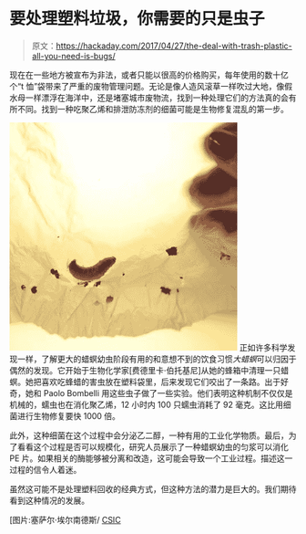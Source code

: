 # 要处理塑料垃圾，你需要的只是虫子

> 原文：<https://hackaday.com/2017/04/27/the-deal-with-trash-plastic-all-you-need-is-bugs/>

现在在一些地方被宣布为非法，或者只能以很高的价格购买，每年使用的数十亿个“t 恤”袋带来了严重的废物管理问题。无论是像人造风滚草一样吹过大地，像假水母一样漂浮在海洋中，还是堵塞城市废物流，找到一种处理它们的方法真的会有所不同。找到一种吃聚乙烯和排泄防冻剂的细菌可能是生物修复混乱的第一步。

[![](img/10d42ed28ec8c05ac37dbdd50d10c035.png)](https://hackaday.com/wp-content/uploads/2017/04/c2a9cecc81sar-hernacc81ndez_csic_gusanos-placc81stico-3-e1493248638350.jpg) 正如许多科学发现一样，了解更大的蜡螟幼虫阶段有用的和意想不到的饮食习惯*大蜡螟*可以归因于偶然的发现。它开始于生物化学家[费德里卡·伯托基尼]从她的蜂箱中清理一只蜡螟。她把喜欢吃蜂蜡的害虫放在塑料袋里，后来发现它们咬出了一条路。出于好奇，她和 Paolo Bombelli 用这些虫子做了一些实验。他们表明这种机制不仅仅是机械的，蠕虫也在消化聚乙烯，12 小时内 100 只蠕虫消耗了 92 毫克。这比用细菌进行生物修复要快 1000 倍。

此外，这种细菌在这个过程中会分泌乙二醇，一种有用的工业化学物质。最后，为了看看这个过程是否可以规模化，研究人员展示了一种蜡螟幼虫的匀浆可以消化 PE 片。如果相关的酶能够被分离和改造，这可能会导致一个工业过程。描述这一过程的信令人着迷。

虽然这可能不是处理塑料回收的经典方式，但这种方法的潜力是巨大的。我们期待看到这种情况的发展。

[图片:塞萨尔·埃尔南德斯/ [CSIC](http://www.csic.es/)